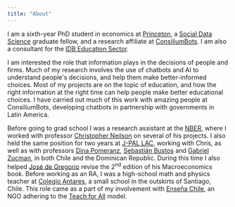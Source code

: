 ```yaml
---
title: "About"
---
```


I am a sixth-year PhD student in economics at [Princeton](https://irs.princeton.edu/people/alvaro-carril), a [Social Data Science](https://ddss.princeton.edu/people/graduate-fellows-social-data-science) graduate fellow, and a research affiliate at [ConsiliumBots](https://www.consiliumbots.com/team).
I am also a consultant for the [IDB Education Sector](https://www.iadb.org/en/sector/education/overview).

I am interested the role that information plays in the decisions of people and firms.
Much of my research involves the use of chatbots and AI to understand people's decisions, and help them make better-informed choices.
Most of my projects are on the topic of education, and how the right information at the right time can help people make better educational choices.
I have carried out much of this work with amazing people at ConsiliumBots, developing chatbots in partnership with governments in Latin America.

Before going to grad school I was a research assistant at the [NBER](http://www.nber.org/), where I worked with professor [Christopher Neilson](https://christopherneilson.github.io/) on several of his projects.
I also held the same position for two years at [J-PAL LAC](https://www.povertyactionlab.org/lac), working with Chris, as well as with professors [Dina Pomeranz](https://www.econ.uzh.ch/en/people/faculty/pomeranz.html), [Sebastián Bustos](https://growthlab.cid.harvard.edu/people/sebastian-bustos) and [Gabriel Zucman](http://gabriel-zucman.eu/), in both Chile and the Dominican Republic.
During this time I also helped [José de Gregorio](http://degregorio.cl/) revise the 2<sup>nd</sup> edition of his Macroeconomics book.
Before working as an RA, I was a high-school math and physics teacher at [Colegio Antares](http://www.colegioantares.cl/), a small school in the outskirts of Santiago, Chile. This role came as a part of my involvement with [Enseña Chile](https://www.ensenachile.cl/), an NGO adhering to the [Teach for All](http://teachforall.org/) model.
